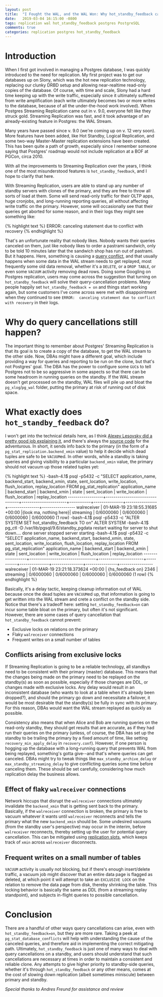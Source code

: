 ```yaml
---
layout: post
title:  "I Fought the WAL, and the WAL Won: Why hot_standby_feedback can be Misleading"
date:   2019-03-04 16:15:00 -0800
tags: replication wal hot_standby_feedback postgres PostgreSQL
comments: true
categories: replication postgres hot_standby_feedback
---
```


# Introduction
When I first got involved in managing a Postgres database, I was quickly introduced to the need for replication.  My first project was to get our databases up on Slony, which was the hot new replication technology, replacing our clunky DRBD setup and allowing near-realtime read-only copies of the database.  Of course, with time and scale, Slony had a hard time keeping up with the write traffic, especially since it ultimately suffered from write amplification (each write ultimately becomes two or more writes to the database, because of all the under-the-hood work involved).  When Postgres Streaming Replication came out in v. 9.0, everyone felt like they struck gold.  Streaming Replication was fast, and it took advantage of an already-existing feature in Postgres: the WAL Stream.

Many years have passed since v. 9.0 (we're coming up on v. 12 very soon).  More features have been added, like Hot Standby, Logical Replication, and some two-way Master-Master replication extensions have been created.  This has been quite a path of growth, especially since I remember someone saying that Postgres' roadmap would not include replication at a BOF at PGCon, circa 2010.

With all the improvements to Streaming Replication over the years, I think one of the most misunderstood features is `hot_standby_feedback`, and I hope to clarify that here.

With Streaming Replication, users are able to stand up any number of standby servers with clones of the primary, and they are free to throw all sorts of load at them.  Some will send read-only traffic for their OLTP apps, huge cronjobs, and long-running reporting queries, all without affecting write traffic on the primary.  However, some will occasionally see that their queries get aborted for some reason, and in their logs they might see something like:

{% highlight text %}
ERROR:  canceling statement due to conflict with recovery
{% endhighlight %}

That's an unfortunate reality that nobody likes.  Nobody wants their queries canceled on them, just like nobody likes to order a pastrami sandwich, only to be told 10 minutes later that the sandwich shop has run out of pastrami.  But it happens.  Here, something is causing a [query conflict](https://www.postgresql.org/docs/current/hot-standby.html#HOT-STANDBY-CONFLICT), and that usually happens when some data in the WAL stream needs to get replayed, most frequently some old data removal, whether it's a `DELETE`, or a `DROP TABLE`, or even some `VACUUM` activity removing dead rows.  Doing some Googling on Postgres replication, users may come across the suggestion that turning on `hot_standby_feedback` will solve their query-cancellation problems.  Many people happily set `hot_standby_feedback = on` and things start working again, but some customers I've come across were met with disappointment when they continued to see `ERROR:  canceling statement due to conflict with recovery` in their logs.

# Why do query cancellations still happen?
The important thing to remember about Postgres' Streaming Replication is that its goal is to create a copy of the database, to get the WAL stream to the other side.  Now, DBAs might have a different goal, which include providing a way for queries and reporting to be run on the clone, but that's not Postgres' goal.  The DBA has the power to configure some `GUC`s to tell Postgres not to be so aggressive in some aspects so that there can be some headroom in running queries on the standby.
If the WAL stream doesn't get processed on the standby, WAL files will pile up and bloat the `pg_xlog`/`pg_wal` folder, putting the primary at risk of running out of disk space.

# What exactly does `hot_standby_feedback` do?
I won't get into the technical details here, as I think [Alexey Lesovsky did a pretty good job explaining it](https://blog.dataegret.com/2015/09/postgresql-hot-standby-feedback-how-it.html), and there's always the [source code](https://github.com/postgres/postgres) for the adventurous.  In short, it sends info back to the primary (in the form of a `pg_stat_replication.backend_xmin` value) to help it decide which dead tuples are safe to be `VACUUM`ed.  In other words, while a standby is taking queries and giving visibility to a particular `backend_xmin` value, the primary should not vacuum up those related tuples yet:

{% highlight text %}
-bash-4.1$ psql -p5432 -c "SELECT application_name, backend_start, backend_xmin, state, sent_location, write_location, flush_location, replay_location FROM pg_stat_replication"
 application_name |          backend_start          |     backend_xmin      |   state   | sent_location | write_location | flush_location | replay_location
------------------+---------------------------------+-----------------------+-----------+---------------+----------------+----------------+-----------------
 walreceiver      | 01-MAR-19 23:18:55.31685 +00:00 |{look ma, nothing here}| streaming | 0/6000060     | 0/6000060      | 0/6000060      | 0/6000060
(1 row)
-bash-4.1$ psql -p5433 -c "ALTER SYSTEM SET hot_standby_feedback TO on"
ALTER SYSTEM
-bash-4.1$ pg_ctl -D /var/lib/pgsql/9.6/standby_pgdata restart
waiting for server to shut down.... done
server stopped
server starting
-bash-4.1$ psql -p5432 -c "SELECT application_name, backend_start, backend_xmin, state, sent_location, write_location, flush_location, replay_location FROM pg_stat_replication"
 application_name |          backend_start           |     backend_xmin      |   state   | sent_location | write_location | flush_location | replay_location
------------------+----------------------------------+-----------------------+-----------+---------------+----------------+----------------+-----------------
 walreceiver      | 01-MAR-19 23:21:18.373624 +00:00 | {hs_feedback on} 2346 | streaming | 0/6000060     | 0/6000060      | 0/6000060      | 0/6000060
(1 row)
{% endhighlight %}

Basically, it's a delay tactic, keeping cleanup information out of WAL because once the dead tuples are `VACUUM`ed up, that information is going to get written into the WAL stream and crete a conflict on the standby side.  Notice that there's a tradeoff here: setting `hot_standby_feedback=on` can incur some table bloat on the primary, but often it's not significant.  However, there are some cases of query cancellation that `hot_standby_feedback` cannot prevent:

* Exclusive locks on relations on the primary
* Flaky `walreceiver` connections
* Frequent writes on a small number of tables

## Conflicts arising from exclusive locks
If Streaming Replication is going to be a reliable technology, all standbys need to be consistent with their primary (master) database.  This means that the changes being made on the primary need to be replayed on the standby(s) as soon as possible, especially if those changes are DDL, or changes made with exclusive locks.  Any delay would result in an inconsistent database (who wants to look at a table when it's already been dropped?), and should the primary go down and necessitate a failover, it would be most desirable that the standby(s) be fully in sync with its primary.  For this reason, DBAs would want the WAL stream replayed as quickly as possible.

Consistency also means that when Alice and Bob are running queries on the read-only standby, they should get results that are accurate, as if they had run their queries on the primary (unless, of course, the DBA has set up the standby to be trailing the primary by a fixed amount of time, like setting `recovery_min_apply_delay` in `recovery.conf`).  However, if one person is hogging up the database with a long-running query that prevents WAL from being replayed, something's gotta give--and that's where queries can get canceled.  DBAs might try to tweak things like `max_standby_archive_delay` or `max_standby_streaming_delay` to give conflicting queries some time before canceling them.  These should be set carefully, considering how much replication delay the business allows.

## Effect of flaky `walreceiver` connections
Network hiccups that disrupt the `walreceiver` connections ultimately invalidate the `backend_xmin` that is getting sent back to the primary.  Basically, if the `walreceiver` connection is broken, the primary is free to vacuum whatever it wants until `walreceiver` reconnects and tells the primary what the new `backend_xmin` should be.  Some undesired vacuums (from the standby user's perspective) may occur in the interim, before `walreceiver` reconnects, thereby setting up the user for potential query cancellation.  This can be mitigated using [replication slots](https://www.postgresql.org/docs/current/warm-standby.html#STREAMING-REPLICATION-SLOTS), which keeps track of `xmin` across `walreceiver` disconnects.

## Frequent writes on a small number of tables
`VACUUM` activity is usually not blocking, but if there's enough insert/delete traffic, a vacuum job might discover that an entire data page is flagged as deleted, at which point it will attempt to take an `EXCLUSIVE LOCK` on the relation to remove the data page from disk, thereby shrinking the table.  This locking behavior is basically the same as DDL (from a streaming replay standpoint), and subjects in-flight queries to possible cancellation.

# Conclusion
There are a handful of other ways query cancellations can arise, even with `hot_standby_feedback=on`, but they are more rare.  Taking a peek at `pg_stat_database_conflicts` will help with understanding the cause of the canceled queries, and therefore aid in implementing the correct mitigating path.  Ultimately, `hot_standby_feedback` is just one of many ways to deal with query cancellations on a standby, and users should understand that such cancellations are necessary at times in order to maintain a consistent and reliable clone.  Any attempts to give higher priority to standby-side queries, whether it's through `hot_standby_feedback` or any other means, comes at the cost of slowing down replication (albeit sometimes miniscule) between primary and standby.

*Special thanks to Andres Freund for assistance and review*
